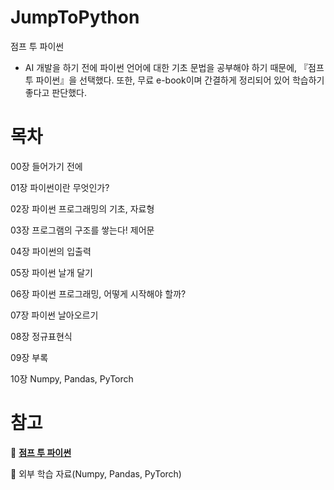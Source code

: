 # JumpToPython
점프 투 파이썬

* AI 개발을 하기 전에 파이썬 언어에 대한 기초 문법을 공부해야 하기 때문에, 『점프 투 파이썬』을 선택했다. 또한, 무료 e-book이며 간결하게 정리되어 있어 학습하기 좋다고 판단했다.

# 목차
00장 들어가기 전에

01장 파이썬이란 무엇인가?

02장 파이썬 프로그래밍의 기초, 자료형

03장 프로그램의 구조를 쌓는다! 제어문

04장 파이썬의 입출력

05장 파이썬 날개 달기

06장 파이썬 프로그래밍, 어떻게 시작해야 할까?

07장 파이썬 날아오르기

08장 정규표현식

09장 부록

10장 Numpy, Pandas, PyTorch

# 참고
📘 [**점프 투 파이썬**](https://wikidocs.net/book/1)

📘 외부 학습 자료(Numpy, Pandas, PyTorch)